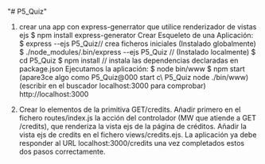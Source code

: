"# P5_Quiz" 
1) crear una app con express-generrator que utilice renderizador de vistas ejs
$ npm install express-generator 
Crear Esqueleto de una Aplicación:
$ express --ejs P5_Quiz// crea ficheros iniciales (Instalado globalmente)
$ ./node_modules/.bin/express --ejs P5_Quiz // (Instalado localmente)
$ cd P5_Quiz
$ npm install // instala las dependencias declaradas en package.json
Ejecutamos la aplicación:
$ node bin/www
$ npm start (apare3ce algo como P5_Quiz@000 start c\ P5_Quiz node ./bin/www) (escribir en el buscador localhost:3000 para comprobar)
http://localhost:3000

2) Crear lo elementos de la primitiva GET/credits.  Añadir primero en el fichero routes/index.js la acción del controlador (MW que atiende a GET /credits), que renderiza la vista ejs de la página de créditos. Añadir la vista ejs de credits en el fichero views/credits.ejs. La aplicación ya debe responder al URL localhost:3000/credits una vez completados estos dos pasos correctamente.

